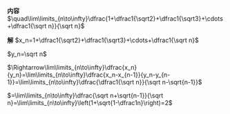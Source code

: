 **内容**
$\quad\lim\limits_{n\to\infty}\dfrac{1+\dfrac1{\sqrt2}+\dfrac1{\sqrt3}+\cdots+\dfrac1{\sqrt n}}{\sqrt n}$

**解**
$x_n=1+\dfrac1{\sqrt2}+\dfrac1{\sqrt3}+\cdots+\dfrac1{\sqrt n}$

$y_n=\sqrt n$

$\Rightarrow\lim\limits_{n\to\infty}\dfrac{x_n}{y_n}=\lim\limits_{n\to\infty}\dfrac{x_n-x_{n-1}}{y_n-y_{n-1}}=\lim\limits_{n\to\infty}\dfrac{\dfrac1{\sqrt n}}{\sqrt n-\sqrt{n-1}}$

$=\lim\limits_{n\to\infty}\dfrac{\sqrt n+\sqrt{n-1}}{\sqrt n}=\lim\limits_{n\to\infty}\left(1+\sqrt{1-\dfrac1n}\right)=2$

